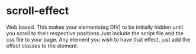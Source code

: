 # scroll-effect
Web based. This makes your elements(eg DIV) to be initially hidden until you scroll to their respective positions
Just include the script file and the css file to your page.
Any element you wish to have that effect, just add the effect classes to the element.
